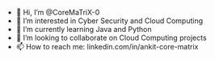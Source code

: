 - 👋 Hi, I’m @CoreMaTriX-0
- 👀 I’m interested in Cyber Security and Cloud Computing
- 🌱 I’m currently learning Java and Python
- 💞️ I’m looking to collaborate on Cloud Computing projects
- 📫 How to reach me: linkedin.com/in/ankit-core-matrix


<!---
CoreMaTriX-0/CoreMaTriX-0 is a ✨ special ✨ repository because its `README.md` (this file) appears on your GitHub profile.
You can click the Preview link to take a look at your changes.
--->
